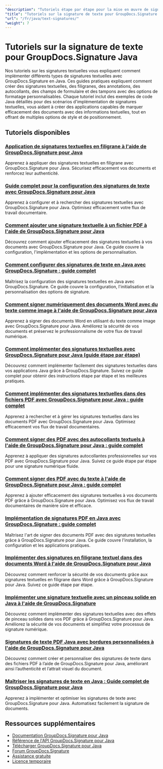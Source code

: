 ```yaml
---
"description": "Tutoriels étape par étape pour la mise en œuvre de signatures de texte, d'annotations, de filigranes et de marquage de documents textuels avec GroupDocs.Signature pour Java."
"title": "Tutoriels sur la signature de texte pour GroupDocs.Signature Java"
"url": "/fr/java/text-signatures/"
"weight": 7
---
```


# Tutoriels sur la signature de texte pour GroupDocs.Signature Java

Nos tutoriels sur les signatures textuelles vous expliquent comment implémenter différents types de signatures textuelles avec GroupDocs.Signature en Java. Ces guides pratiques expliquent comment créer des signatures textuelles, des filigranes, des annotations, des autocollants, des champs de formulaire et des tampons avec des options de formatage personnalisables. Chaque tutoriel inclut des exemples de code Java détaillés pour des scénarios d'implémentation de signatures textuelles, vous aidant à créer des applications capables de marquer efficacement des documents avec des informations textuelles, tout en offrant de multiples options de style et de positionnement.

## Tutoriels disponibles

### [Application de signatures textuelles en filigrane à l'aide de GroupDocs.Signature pour Java](./apply-text-watermark-signature-groupdocs-java/)
Apprenez à appliquer des signatures textuelles en filigrane avec GroupDocs.Signature pour Java. Sécurisez efficacement vos documents et renforcez leur authenticité.

### [Guide complet pour la configuration des signatures de texte avec GroupDocs.Signature pour Java](./guide-setting-up-text-signatures-groupdocs-signature-java/)
Apprenez à configurer et à rechercher des signatures textuelles avec GroupDocs.Signature pour Java. Optimisez efficacement votre flux de travail documentaire.

### [Comment ajouter une signature textuelle à un fichier PDF à l'aide de GroupDocs.Signature pour Java](./groupdocs-signature-java-add-text-signature/)
Découvrez comment ajouter efficacement des signatures textuelles à vos documents avec GroupDocs.Signature pour Java. Ce guide couvre la configuration, l'implémentation et les options de personnalisation.

### [Comment configurer des signatures de texte en Java avec GroupDocs.Signature : guide complet](./configure-text-signatures-java-groupdocs-signature/)
Maîtrisez la configuration des signatures textuelles en Java avec GroupDocs.Signature. Ce guide couvre la configuration, l'initialisation et la personnalisation des options de signature.

### [Comment signer numériquement des documents Word avec du texte comme image à l'aide de GroupDocs.Signature pour Java](./sign-word-docs-text-image-groupdocs-java/)
Apprenez à signer des documents Word en utilisant du texte comme image avec GroupDocs.Signature pour Java. Améliorez la sécurité de vos documents et préservez le professionnalisme de votre flux de travail numérique.

### [Comment implémenter des signatures textuelles avec GroupDocs.Signature pour Java (guide étape par étape)](./implement-text-signatures-groupdocs-java/)
Découvrez comment implémenter facilement des signatures textuelles dans vos applications Java grâce à GroupDocs.Signature. Suivez ce guide complet pour obtenir des instructions étape par étape et les meilleures pratiques.

### [Comment implémenter des signatures textuelles dans des fichiers PDF avec GroupDocs.Signature pour Java : guide complet](./groupdocs-signature-java-text-signatures-pdf/)
Apprenez à rechercher et à gérer les signatures textuelles dans les documents PDF avec GroupDocs.Signature pour Java. Optimisez efficacement vos flux de travail documentaires.

### [Comment signer des PDF avec des autocollants textuels à l'aide de GroupDocs.Signature pour Java : guide complet](./groupdocs-signature-java-pdf-text-sticker/)
Apprenez à appliquer des signatures autocollantes professionnelles sur vos PDF avec GroupDocs.Signature pour Java. Suivez ce guide étape par étape pour une signature numérique fluide.

### [Comment signer des PDF avec du texte à l'aide de GroupDocs.Signature pour Java : guide complet](./sign-pdf-text-groupdocs-signature-java/)
Apprenez à ajouter efficacement des signatures textuelles à vos documents PDF grâce à GroupDocs.Signature pour Java. Optimisez vos flux de travail documentaires de manière sûre et efficace.

### [Implémentation de signatures PDF en Java avec GroupDocs.Signature : guide complet](./pdf-text-signatures-java-groupdocs-signature/)
Maîtrisez l'art de signer des documents PDF avec des signatures textuelles grâce à GroupDocs.Signature pour Java. Ce guide couvre l'installation, la configuration et les applications pratiques.

### [Implémenter des signatures en filigrane textuel dans des documents Word à l'aide de GroupDocs.Signature pour Java](./implement-text-watermark-signature-word-documents-groupdocs-java/)
Découvrez comment renforcer la sécurité de vos documents grâce aux signatures textuelles en filigrane dans Word grâce à GroupDocs.Signature pour Java. Suivez ce guide étape par étape.

### [Implémenter une signature textuelle avec un pinceau solide en Java à l'aide de GroupDocs.Signature](./groupdocs-signature-java-text-solid-brush/)
Découvrez comment implémenter des signatures textuelles avec des effets de pinceau solides dans vos PDF grâce à GroupDocs.Signature pour Java. Améliorez la sécurité de vos documents et simplifiez votre processus de signature numérique.

### [Signatures de texte PDF Java avec bordures personnalisées à l'aide de GroupDocs.Signature pour Java](./java-pdf-text-signatures-groupdocs-custom-borders/)
Découvrez comment créer et personnaliser des signatures de texte dans des fichiers PDF à l’aide de GroupDocs.Signature pour Java, améliorant ainsi l’authenticité et l’attrait visuel du document.

### [Maîtriser les signatures de texte en Java : Guide complet de GroupDocs.Signature pour Java](./groupdocs-signature-java-text-signatures-guide/)
Apprenez à implémenter et optimiser les signatures de texte avec GroupDocs.Signature pour Java. Automatisez facilement la signature de documents.

## Ressources supplémentaires

- [Documentation GroupDocs.Signature pour Java](https://docs.groupdocs.com/signature/java/)
- [Référence de l'API GroupDocs.Signature pour Java](https://reference.groupdocs.com/signature/java/)
- [Télécharger GroupDocs.Signature pour Java](https://releases.groupdocs.com/signature/java/)
- [Forum GroupDocs.Signature](https://forum.groupdocs.com/c/signature)
- [Assistance gratuite](https://forum.groupdocs.com/)
- [Licence temporaire](https://purchase.groupdocs.com/temporary-license/)